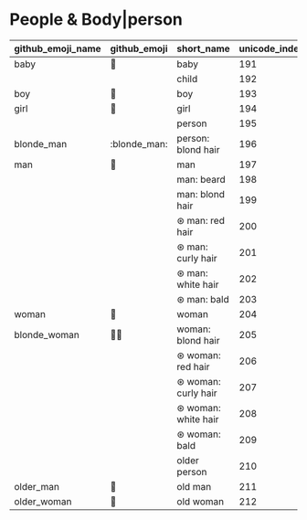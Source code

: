 # People & Body|person

|github_emoji_name|github_emoji|short_name|unicode_index|
|---|---|---|---|
|baby|:baby:|baby|191|
|||child|192|
|boy|:boy:|boy|193|
|girl|:girl:|girl|194|
|||person|195|
|blonde_man|:blonde_man:|person: blond hair|196|
|man|:man:|man|197|
|||man: beard|198|
|||man: blond hair|199|
|||⊛ man: red hair|200|
|||⊛ man: curly hair|201|
|||⊛ man: white hair|202|
|||⊛ man: bald|203|
|woman|:woman:|woman|204|
|blonde_woman|:blonde_woman:|woman: blond hair|205|
|||⊛ woman: red hair|206|
|||⊛ woman: curly hair|207|
|||⊛ woman: white hair|208|
|||⊛ woman: bald|209|
|||older person|210|
|older_man|:older_man:|old man|211|
|older_woman|:older_woman:|old woman|212|
